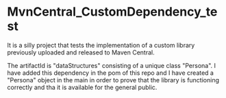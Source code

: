 # MvnCentral_CustomDependency_test
It is a silly project that tests the implementation of a custom library previously uploaded and released to Maven Central.

The artifactId is "dataStructures" consisting of a unique class "Persona". I have added this dependency in the pom of this repo and I have created a "Persona" object in the main in order to prove that the library is functioning correctly and tha it is available for the general public.

